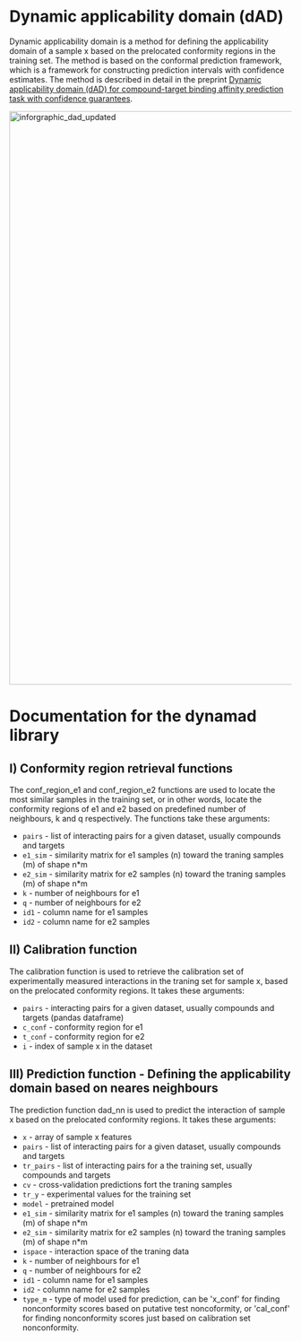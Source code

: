 # Dynamic applicability domain (dAD)
Dynamic applicability domain is a method for defining the applicability domain of a sample x based on the prelocated conformity regions in the training set. The method is based on the conformal prediction framework, which is a framework for constructing prediction intervals with confidence estimates. The method is described in detail in the preprint [Dynamic applicability domain (dAD) for compound-target binding affinity prediction task with confidence guarantees](https://doi.org/10.1101/2022.08.22.504786).

<img width="1023" alt="inforgraphic_dad_updated" src="https://github.com/HRZZ-AIGEN/dynamad/assets/75166378/dfa2087b-b17e-47a6-9bef-b74811071313">

# Documentation for the dynamad library
## I) Conformity region retrieval functions
The conf_region_e1 and conf_region_e2 functions are used to locate the most similar samples in the training set, or in other words, locate the conformity regions of e1 and e2 based on predefined number of neighbours, k and q respectively.
The functions take these arguments:
* `pairs` - list of interacting pairs for a given dataset, usually compounds and targets
* `e1_sim` - similarity matrix for e1 samples (n) toward the traning samples (m) of shape n*m
* `e2_sim` - similarity matrix for e2 samples (n) toward the traning samples (m) of shape n*m
* `k` - number of neighbours for e1
* `q` - number of neighbours for e2
* `id1` - column name for e1 samples
* `id2` - column name for e2 samples

## II) Calibration function
The calibration function is used to retrieve the calibration set of experimentally measured interactions in the traning set for sample x, based on the prelocated conformity regions. It takes these arguments:
* `pairs` - interacting pairs for a given dataset, usually compounds and targets (pandas dataframe)
* `c_conf` - conformity region for e1
* `t_conf` - conformity region for e2
* `i` - index of sample x in the dataset

## III) Prediction function - Defining the applicability domain based on neares neighbours
The prediction function dad_nn is used to predict the interaction of sample x based on the prelocated conformity regions. It takes these arguments:
* `x` - array of sample x features
* `pairs` - list of interacting pairs for a given dataset, usually compounds and targets
* `tr_pairs` - list of interacting pairs for a the training set, usually compounds and targets 
* `cv` - cross-validation predictions fort the traning samples
* `tr_y` - experimental values for the training set
* `model` - pretrained model
* `e1_sim` - similarity matrix for e1 samples (n) toward the traning samples (m) of shape n*m
* `e2_sim` - similarity matrix for e2 samples (n) toward the traning samples (m) of shape n*m
* `ispace` - interaction space of the traning data
* `k` - number of neighbours for e1
* `q` - number of neighbours for e2
* `id1` - column name for e1 samples
* `id2` - column name for e2 samples
* `type_m` - type of model used for prediction, can be 'x_conf' for finding nonconformity scores based on putative test noncoformity, or 'cal_conf' for finding nonconformity scores just based on calibration set nonconformity.


